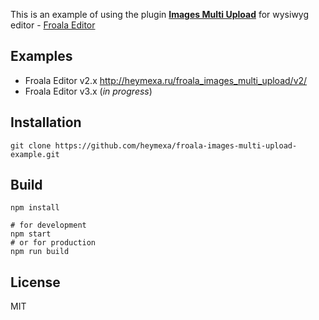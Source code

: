 This is an example of using the plugin [**Images Multi Upload**](https://github.com/heymexa/froala-images-multi-upload) for wysiwyg editor - [Froala Editor](https://www.froala.com/wysiwyg-editor) 

## Examples

- Froala Editor v2.x http://heymexa.ru/froala_images_multi_upload/v2/
- Froala Editor v3.x (_in progress_)


## Installation
```shell
git clone https://github.com/heymexa/froala-images-multi-upload-example.git
```


## Build
```shell
npm install

# for development
npm start 
# or for production
npm run build
```


## License
MIT
